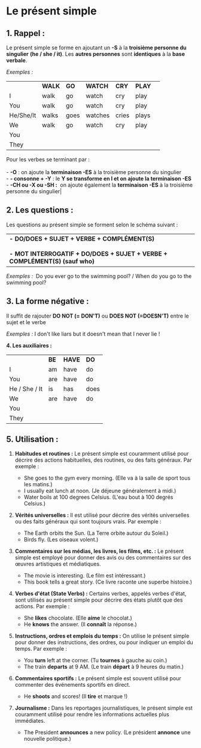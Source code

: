 
# Le présent simple

## 1. Rappel :

Le présent simple se forme en ajoutant un **-S** à la **troisième personne du singulier** **(he / she / it)**. Les **autres personnes** sont **identiques** à la **base verbale**.

_Exemples :_

|   |   |   |   |   |   |   |
|---|---|---|---|---|---|---|
||**WALK**|**GO**|**WATCH**|**CRY**|**PLAY**|
|I|walk|go|watch|cry|play|
|You|walk|go|watch|cry|play|
|He/She/It|walks|goes|watches|cries|plays|
|We|walk|go|watch|cry|play|
|You|
|They|

Pour les verbes se terminant par :<br><br>- **-O** : on ajoute la **terminaison -ES** à la troisième personne du singulier<br>- **- consonne + -Y** : le **Y se transforme en I et on ajoute la terminaison -ES**<br>- **-CH ou -X ou -SH :**  on ajoute également la **terminaison -ES** à la troisième personne du singulier|

## 2. Les questions :


Les questions au présent simple se forment selon le schéma suivant :

|   |
|---|
|**- DO/DOES + SUJET + VERBE + COMPLÉMENT(S)**<br><br>**- MOT INTERROGATIF + DO/DOES + SUJET + VERBE + COMPLÉMENT(S) (sauf who)**|

_Exemples :_  Do you ever go to the swimming pool? / When do you go to the swimming pool?  

## 3. La forme négative :

Il suffit de rajouter **DO NOT (= DON'T)** ou **DOES NOT (=DOESN'T)** entre le sujet et le verbe

_Exemples :_ I don't like liars but it doesn't mean that I never lie !  

**4. Les auxiliaires :**  

|   |   |   |   |
|---|---|---|---|
||**BE  <br>**|**HAVE  <br>**|**DO  <br>**|
|I|am|have|do|
|You|are|have|do|
|He / She / It|is|has|does|
|We|are|have|do|
|You|
|They|

## 5. Utilisation :

1. **Habitudes et routines :** Le présent simple est couramment utilisé pour décrire des actions habituelles, des routines, ou des faits généraux. Par exemple :
    
    - She goes to the gym every morning. (Elle va à la salle de sport tous les matins.)
    - I usually eat lunch at noon. (Je déjeune généralement à midi.)
    - Water boils at 100 degrees Celsius. (L'eau bout à 100 degrés Celsius.)
2. **Vérités universelles :** Il est utilisé pour décrire des vérités universelles ou des faits généraux qui sont toujours vrais. Par exemple :
    
    - The Earth orbits the Sun. (La Terre orbite autour du Soleil.)
    - Birds fly. (Les oiseaux volent.)
3. **Commentaires sur les médias, les livres, les films, etc. :** Le présent simple est employé pour donner des avis ou des commentaires sur des œuvres artistiques et médiatiques.
    
    - The movie is interesting. (Le film est intéressant.)
    - This book tells a great story. (Ce livre raconte une superbe histoire.)
4. **Verbes d'état (State Verbs) :** Certains verbes, appelés verbes d'état, sont utilisés au présent simple pour décrire des états plutôt que des actions. Par exemple :
    
    - She **likes** chocolate. (Elle **aime** le chocolat.)
    - He **knows** the answer. (Il **connaît** la réponse.)
5. **Instructions, ordres et emplois du temps :** On utilise le présent simple pour donner des instructions, des ordres, ou pour indiquer un emploi du temps. Par exemple :
    
    - You **turn** left at the corner. (Tu **tournes** à gauche au coin.)
    - The train **departs** at 9 AM. (Le train **départ** à 9 heures du matin.)
6. **Commentaires sportifs :** Le présent simple est souvent utilisé pour commenter des événements sportifs en direct.
    
    - He **shoots** and scores! (Il **tire** et marque !)
7. **Journalisme :** Dans les reportages journalistiques, le présent simple est couramment utilisé pour rendre les informations actuelles plus immédiates.
    
    - The President **announces** a new policy. (Le président **annonce** une nouvelle politique.)